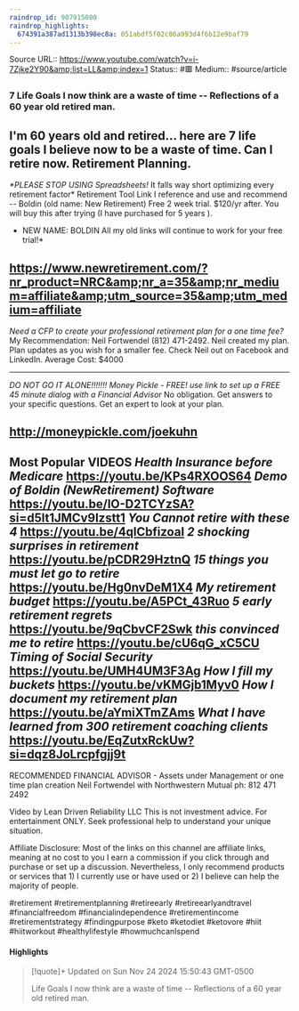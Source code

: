 ```yaml
---
raindrop_id: 907915080
raindrop_highlights:
  674391a387ad1313b398ec8a: 051abdf5f02c86a993d4f6b12e9baf79
---
```


Source URL:: https://www.youtube.com/watch?v=i-7Zjke2Y90&amp;list=LL&amp;index=1
Status:: #🟥
Medium:: #source/article


### 7 Life Goals I now think are a waste of time -- Reflections of a 60 year old retired man.

I&#39;m 60 years old and retired... here are 7 life goals I believe now to be a waste of time.   Can I retire now.  Retirement Planning.
------------------------------------------------------------
_*PLEASE STOP USING Spreadsheets!_ It falls way short optimizing every retirement factor*
Retirement Tool Link I reference and use and recommend -- Boldin (old name: New Retirement)
 Free 2 week trial.   $120/yr after.   You will buy this after trying (I have purchased for 5 years ).   

* NEW NAME: BOLDIN    All my old links will continue to work for your free trial!*    

https://www.newretirement.com/?nr_product=NRC&amp;nr_a=35&amp;nr_medium=affiliate&amp;utm_source=35&amp;utm_medium=affiliate
--------------------------------------------------------------------

*Need a CFP to create your professional retirement plan for a one time fee?* My Recommendation:  Neil Fortwendel    (812) 471-2492.  Neil created my plan.  Plan updates as you wish for a smaller fee.   Check Neil out on Facebook and LinkedIn.   Average Cost: $4000

----------------------------------------------------------------------

*DO NOT GO IT ALONE!!!!!!!*
*Money Pickle - FREE! use link to set up a FREE 45 minute dialog with a Financial Advisor*
No obligation.   Get answers to your specific questions.   Get an expert to look at your plan.

http://moneypickle.com/joekuhn
---------------------------------------------------------------------

Most Popular VIDEOS
*Health Insurance before Medicare*    https://youtu.be/KPs4RXOOS64
*Demo of Boldin (NewRetirement) Software*  https://youtu.be/IO-D2TCYzSA?si=d5lt1JMCv9Izstt1
*You Cannot retire with these 4*        https://youtu.be/4qlCbfizoaI
*2 shocking surprises in retirement*   https://youtu.be/pCDR29HztnQ
*15 things you must let go to retire*   https://youtu.be/Hg0nvDeM1X4
*My retirement budget*  https://youtu.be/A5PCt_43Ruo
*5 early retirement regrets*   https://youtu.be/9qCbvCF2Swk
*this convinced me to retire*   https://youtu.be/cU6qG_xC5CU
*Timing of Social Security*   https://youtu.be/UMH4UM3F3Ag
*How I fill my buckets*      https://youtu.be/vKMGjb1Myv0
*How I document my retirement plan*  https://youtu.be/aYmiXTmZAms
*What I have learned from 300 retirement coaching clients*   https://youtu.be/EqZutxRckUw?si=dqz8JoLrcpfgjj9t
---------------------------------------------------------------------------
RECOMMENDED FINANCIAL ADVISOR - Assets under Management or one time plan creation
Neil Fortwendel with Northwestern Mutual ph: 812 471 2492

Video by Lean Driven Reliability LLC
This is not investment advice.  For entertainment ONLY.   Seek professional help to understand your unique situation.  

Affiliate Disclosure: Most of the links on this channel are affiliate links, meaning at no cost to you I earn a commission if you click through and purchase or set up a discussion.  Nevertheless, I only recommend products or services that 1) I currently use or have used or 2) I believe can help the majority of people.  

#retirement #retirementplanning #retireearly #retireearlyandtravel #financialfreedom #financialindependence #retirementincome #retirementstrategy #findingpurpose #keto #ketodiet #ketovore #hiit #hiitworkout #healthylifestyle #howmuchcanIspend

#### Highlights

> [!quote]+ Updated on Sun Nov 24 2024 15:50:43 GMT-0500
>
> Life Goals I now think are a waste of time -- Reflections of a 60 year old retired man.
